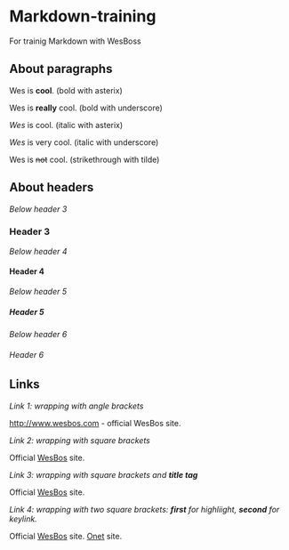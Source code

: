 # Markdown-training
For trainig Markdown with WesBoss

## About paragraphs

Wes is **cool**. (bold with asterix)

Wes is __really__ cool. (bold with underscore)

*Wes* is cool. (italic with asterix)

_Wes_ is very cool. (italic with underscore)

Wes is ~~not~~ cool. (strikethrough with tilde)

## About headers

*Below header 3*

### Header 3

*Below header 4*

#### Header 4

*Below header 5*

##### Header 5

*Below header 6*

###### Header 6

## Links

*Link 1: wrapping with angle brackets*

<http://www.wesbos.com> - official WesBos site.

*Link 2: wrapping with square brackets*

Official [WesBos](http://www.wesbos.com) site.

*Link 3: wrapping with square brackets and __title tag__*

Official [WesBos](http://www.wesbos.com "WesBos site") site.

*Link 4: wrapping with two square brackets: **first** for highliight, **second** for keylink.*

Official [WesBos][1] site.
[Onet][2] site.


[1]: http://www.wesbos.com
[2]: http://www.onet.pl




